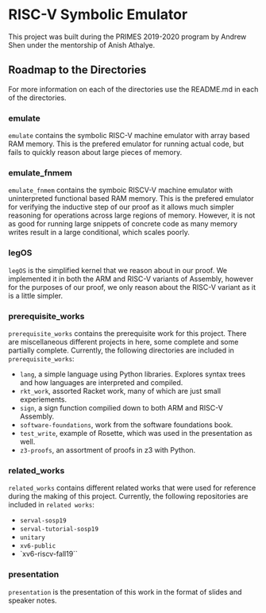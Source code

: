 # RISC-V Symbolic Emulator
This project was built during the PRIMES 2019-2020 program by Andrew Shen under the mentorship of Anish Athalye.

## Roadmap to the Directories
For more information on each of the directories use the README.md in each of the directories.

### emulate
`emulate` contains the symbolic RISC-V machine emulator with array based RAM memory. This is the prefered emulator for running actual code, but fails to quickly reason about large pieces of memory.

### emulate_fnmem
`emulate_fnmem` contains the symboic RISCV-V machine emulator with uninterpreted functional based RAM memory. This is the prefered emulator for verifying the inductive step of our proof as it allows much simpler reasoning for operations across large regions of memory. However, it is not as good for running large snippets of concrete code as many memory writes result in a large conditional, which scales poorly.

### legOS
`legOS` is the simplified kernel that we reason about in our proof. We implemented it in both the ARM and RISC-V variants of Assembly, however for the purposes of our proof, we only reason about the RISC-V variant as it is a little simpler.

### prerequisite_works
`prerequisite_works` contains the prerequisite work for this project. There are miscellaneous different projects in here, some complete and some partially complete. Currently, the following directories are included in `prerequisite_works`:
- `lang`, a simple language using Python libraries. Explores syntax trees and how languages are interpreted and compiled.
- `rkt_work`, assorted Racket work, many of which are just small experiements.
- `sign`, a sign function compilied down to both ARM and RISC-V Assembly.
- `software-foundations`, work from the software foundations book.
- `test_write`, example of Rosette, which was used in the presentation as well.
- `z3-proofs`, an assortment of proofs in z3 with Python.

### related_works
`related_works` contains different related works that were used for reference during the making of this project. Currently, the following repositories are included in `related works`:
- `serval-sosp19`
- `serval-tutorial-sosp19`
- `unitary`
- `xv6-public`
- `xv6-riscv-fall19``

### presentation
`presentation` is the presentation of this work in the format of slides and speaker notes.
